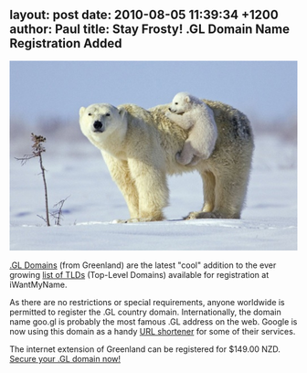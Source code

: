 layout: post
date: 2010-08-05 11:39:34 +1200
author: Paul
title: Stay Frosty! .GL Domain Name Registration Added
----

![pb60.jpg](/media/2010-08-05-pb60.jpg)

[.GL Domains](https://iwantmyname.co.nz/domains/gl-greenlandic-domain-name-registration-for-greenland) (from Greenland) are the latest "cool" addition to the ever growing [list of TLDs](https://iwantmyname.co.nz/domains/domain-name-registration-list-of-extensions) (Top-Level Domains) available for registration at iWantMyName. 

As there are no restrictions or special requirements, anyone worldwide is permitted to register the .GL country domain. Internationally, the domain name goo.gl is probably the most famous .GL address on the web. Google is now using this domain as a handy [URL shortener](https://iwantmyname.co.nz/services/url-shortener) for some of their services.

The internet extension of Greenland can be registered for $149.00 NZD. [Secure your .GL domain now!](https://iwantmyname.co.nz/domains/gl-greenlandic-domain-name-registration-for-greenland)
